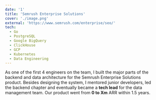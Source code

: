 ```yaml
---
date: '1'
title: 'Semrush Enterprise Solutions'
cover: './image.png'
external: 'https://www.semrush.com/enterprise/seo/'
tech:
  - Go
  - PostgreSQL
  - Google BigQuery
  - ClickHouse
  - GCP
  - Kubernetes
  - Data Engineering
---
```


As one of the first 4 engineers on the team, I built the major parts of the backend and data architecture for the Semrush Enterprise Solutions product. Besides designing the system, I mentored junior developers, led the backend chapter and eventually became a <b>tech lead</b> for the data management team.
Our product went from <b>0 to Xm</b> ARR within 1.5 years.

